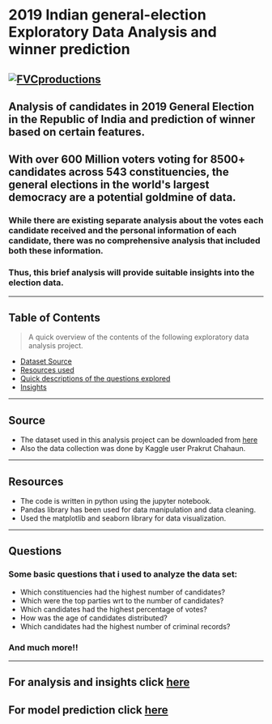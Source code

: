 # 2019 Indian general-election Exploratory Data Analysis and winner prediction
<a href="https://ichef.bbci.co.uk"><img src="https://www.vishumoney.com/blog/wp-content/uploads/2019/04/Blog-VOTE-1-1-800x300.jpg" alt="FVCproductions"></a>
---
## Analysis of candidates in 2019 General Election in the Republic of India and prediction of winner based on certain features.
## With over 600 Million voters voting for 8500+ candidates across 543 constituencies, the general elections in the world's largest democracy are a potential goldmine of data. 
### While there are existing separate analysis about the votes each candidate received and the personal information of each candidate, there was no comprehensive analysis that included both these information.
### Thus, this brief analysis will provide suitable insights into the election data.
---
## Table of Contents
> A quick overview of the contents of the following exploratory data analysis project.
- [Dataset Source](#source)
- [Resources used](#resources)
- [Quick descriptions of the questions explored](#questions)
- [Insights](#insights)
---
## Source
- The dataset used in this analysis project can be downloaded from <a href="https://www.kaggle.com/prakrutchauhan/indian-candidates-for-general-election-2019">here</a>
- Also the data collection was done by Kaggle user Prakrut Chahaun.
---
## Resources
- The code is written in python using the jupyter notebook.
- Pandas library has been used for data manipulation and data cleaning.
- Used the matplotlib and seaborn library for data visualization.
---
## Questions
### Some basic questions that i used to analyze the data set:
- Which constituencies had the highest number of candidates?
- Which were the top parties wrt to the number of candidates?
- Which candidates had the highest percentage of votes?
- How was the age of candidates distributed?
- Which candidates had the highest number of criminal records?
### And much more!!
---
## For analysis and insights click <a href="https://nbviewer.jupyter.org/github/anurag-ux/2019-general-election/blob/master/Analysis.ipynb">here</a>
## For model prediction click  <a href="https://nbviewer.jupyter.org/github/anurag-ux/2019-general-election/blob/master/prediction_model.ipynb">here</a>
